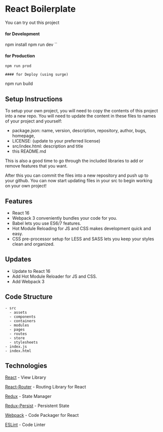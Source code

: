 # React Boilerplate
You can try out this project

#### for Development
npm install
npm run dev
``
#### for Production
```
npm run prod

#### for Deploy (using surge)
```
npm run build

## Setup Instructions

To setup your own project, you will need to copy the contents of this project into a new repo.
You will need to update the content in these files to names of your project and yourself:

* package.json: name, version, description, repository, author, bugs, homepage,
* LICENSE: (update to your preferred license)
* src/index.html: description and title
* this README.md

This is also a good time to go through the included libraries to add or remove features that you want.

After this you can commit the files into a new repository and push up to your github.
You can now start updating files in your src to begin working on your own project!

## Features

* React 16
* Webpack 3 conveniently bundles your code for you.
* Babel lets you use ES6/7 features.
* Hot Module Reloading for JS and CSS makes development quick and easy.
* CSS pre-processor setup for LESS and SASS lets you keep your styles clean and organized.

## Updates

* Update to React 16
* Add Hot Module Reloader for JS and CSS.
* Add Webpack 3

## Code Structure
```
- src
  - assets
  - components
  - containers
  - modules
  - pages
  - routes
  - store
  - stylesheets
- index.js
- index.html

```
## Technologies
[React](https://facebook.github.io/react/) - View Library

[React-Router](https://reacttraining.com/react-router/) - Routing Library for React

[Redux](http://redux.js.org/) - State Manager

[Redux-Persist](https://github.com/rt2zz/redux-persist) - Persistent State

[Webpack](https://webpack.github.io/) - Code Packager for React

[ESLint](http://eslint.org/) - Code Linter
